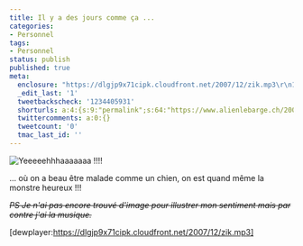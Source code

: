 ```yaml
---
title: Il y a des jours comme ça ...
categories:
- Personnel
tags:
- Personnel
status: publish
published: true
meta:
  enclosure: "https://dlgjp9x71cipk.cloudfront.net/2007/12/zik.mp3\r\n1264219\r\naudio/mpeg"
  _edit_last: '1'
  tweetbackscheck: '1234405931'
  shorturls: a:4:{s:9:"permalink";s:64:"https://www.alienlebarge.ch/2007/12/19/il-y-a-des-jours-comme-ca/";s:7:"tinyurl";s:25:"https://tinyurl.com/bh9n5j";s:4:"isgd";s:17:"https://is.gd/jeZc";s:5:"bitly";s:18:"https://bit.ly/124L";}
  twittercomments: a:0:{}
  tweetcount: '0'
  tmac_last_id: ''
---
```

<img src="https://dlgjp9x71cipk.cloudfront.net/2007/12/youpi.png" alt="Yeeeeehhhaaaaaaa !!!!" />

... où on a beau être malade comme un chien, on est quand même la monstre heureux !!!

<span style="text-decoration: line-through;"><em>PS
Je n'ai pas encore trouvé d'image pour illustrer mon sentiment  mais par contre j'ai la musique.</em></span>

[dewplayer:https://dlgjp9x71cipk.cloudfront.net/2007/12/zik.mp3]
